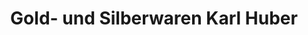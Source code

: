 ---
title: "Gold- und Silberwaren Karl Huber"
url: /wien/gold-und-silberwaren-karl-huber/
shop: Schmuck
---